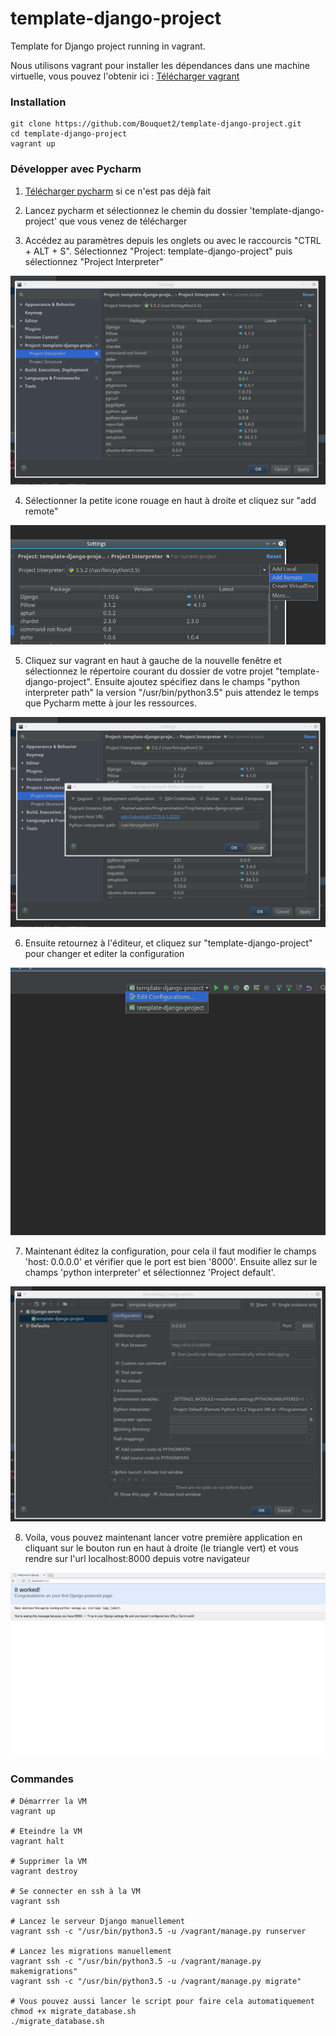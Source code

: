 # template-django-project
Template for Django project running in vagrant.

Nous utilisons vagrant pour installer les dépendances dans une machine virtuelle, 
vous pouvez l'obtenir ici : [Télécharger vagrant](https://www.vagrantup.com/downloads.html)

### Installation 
```
git clone https://github.com/Bouquet2/template-django-project.git
cd template-django-project
vagrant up
```

### Développer avec Pycharm

1. [Télécharger pycharm](https://www.jetbrains.com/pycharm/download) si ce n'est pas déjà fait

2. Lancez pycharm et sélectionnez le chemin du dossier 'template-django-project' que vous venez de télécharger

3. Accédez au paramètres depuis les onglets ou avec le raccourcis "CTRL + ALT + S". Sélectionnez "Project: template-django-project" puis sélectionnez "Project Interpreter"

![Etape 3](https://github.com/Bouquet2/template-django-project/blob/master/images/ressources_readme/pycharm1.png)

4. Sélectionner la petite icone rouage en haut à droite et cliquez sur "add remote"

![Etape 4](https://github.com/Bouquet2/template-django-project/blob/master/images/ressources_readme/pycharm2.png)

5. Cliquez sur vagrant en haut à gauche de la nouvelle fenêtre et sélectionnez le répertoire courant du dossier de votre projet "template-django-project". Ensuite ajoutez spécifiez dans le champs "python interpreter path" la version "/usr/bin/python3.5" puis attendez le temps que Pycharm mette à jour les ressources.

![Etape 5](https://github.com/Bouquet2/template-django-project/blob/master/images/ressources_readme/pycharm3.png)

6. Ensuite retournez à l'éditeur, et cliquez sur "template-django-project" pour changer et editer la configuration

![Etape 6](https://github.com/Bouquet2/template-django-project/blob/master/images/ressources_readme/pycharm4.png)

7. Maintenant éditez la configuration, pour cela il faut modifier le champs 'host: 0.0.0.0' et vérifier que le port est bien '8000'. Ensuite allez sur le champs 'python interpreter' et sélectionnez 'Project default'.

![Etape 7](https://github.com/Bouquet2/template-django-project/blob/master/images/ressources_readme/pycharm5.png)

8. Voila, vous pouvez maintenant lancer votre première application en cliquant sur le bouton run en haut à droite (le triangle vert) et vous rendre sur l'url localhost:8000 depuis votre navigateur

![Etape 8](https://github.com/Bouquet2/template-django-project/blob/master/images/ressources_readme/pycharm6.png)


### Commandes

```
# Démarrrer la VM
vagrant up

# Eteindre la VM 
vagrant halt

# Supprimer la VM
vagrant destroy

# Se connecter en ssh à la VM
vagrant ssh

# Lancez le serveur Django manuellement
vagrant ssh -c "/usr/bin/python3.5 -u /vagrant/manage.py runserver

# Lancez les migrations manuellement
vagrant ssh -c "/usr/bin/python3.5 -u /vagrant/manage.py makemigrations"
vagrant ssh -c "/usr/bin/python3.5 -u /vagrant/manage.py migrate"

# Vous pouvez aussi lancer le script pour faire cela automatiquement
chmod +x migrate_database.sh
./migrate_database.sh
```

